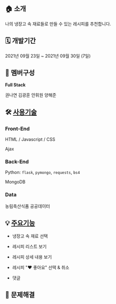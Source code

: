 ## 🏠 소개
나의 냉장고 속 재료들로 만들 수 있는 레시피를 추천합니다.

## 🗓 개발기간
2021년 09월 23일 ~ 2021년 09월 30일 (7일)

## 🧙 멤버구성
**Full Stack**

권나연 김광훈 안휘원 양해준

## 🛠 [사용기술](https://github.com/hellonayeon/recipe-recommend-service/wiki/%EC%82%AC%EC%9A%A9-%EA%B8%B0%EC%88%A0-%EC%86%8C%EA%B0%9C)

### Front-End

HTML / Javascript / CSS

Ajax

### Back-End

Python: `flask`, `pymongo`, `requests`, `bs4`

MongoDB

### Data

농림축산식품 공공데이터


## 💡 [주요기능](https://github.com/hellonayeon/recipe-recommend-service/wiki/%EC%A3%BC%EC%9A%94-%EA%B8%B0%EB%8A%A5-%EC%86%8C%EA%B0%9C)

* 냉장고 속 재료 선택

* 레시피 리스트 보기

* 레시피 상세 내용 보기

* 레시피 "♥ 좋아요" 선택 & 취소 

* 댓글

## 👾 문제해결
 
